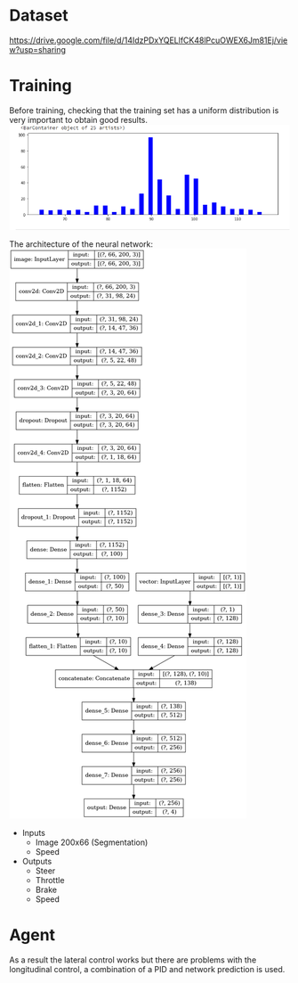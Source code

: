 # Dataset
https://drive.google.com/file/d/14IdzPDxYQELlfCK48lPcuOWEX6Jm81Ej/view?usp=sharing

# Training
Before training, checking that the training set has a uniform distribution is very important to obtain good results.
![alt text](https://github.com/mcruzr0609/gft_deepdriver/blob/master/prototypes/prototype_v1.0/steer_distribution.png?raw=true)

The architecture of the neural network:
![alt text](https://github.com/mcruzr0609/gft_deepdriver/blob/master/prototypes/prototype_v1.0/nvidia.png?raw=true)

* Inputs
  * Image 200x66 (Segmentation)
  * Speed
* Outputs
  * Steer
  * Throttle
  * Brake
  * Speed 

# Agent
As a result the lateral control works but there are problems with the longitudinal control, a combination of a PID and network prediction is used.
